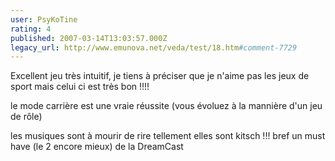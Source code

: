 ```yaml
---
user: PsyKoTine
rating: 4
published: 2007-03-14T13:03:57.000Z
legacy_url: http://www.emunova.net/veda/test/18.htm#comment-7729
---
```

Excellent jeu très intuitif, je tiens à préciser que je n'aime pas les jeux de sport mais celui ci est très bon !!!!

le mode carrière est une vraie réussite (vous évoluez à la mannière d'un jeu de rôle)

les musiques sont à mourir de rire tellement elles sont kitsch !!! bref un must have (le 2 encore mieux) de la DreamCast